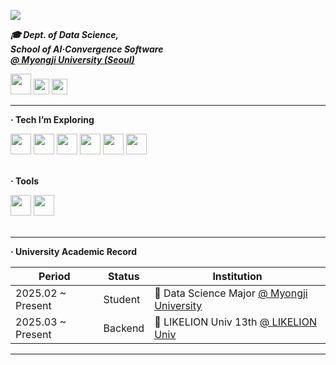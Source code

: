 <!-- 🌊 Azure River - GitHub README -->
<!-- 헤더 (배너이미지 포함) -->

<p align="left">
  <img src="https://capsule-render.vercel.app/api?type=waving&color=0:0D47A1,50:1976D2,100:42A5F5&height=200&section=header&text=🌊%20Min-jun,%20Kim&fontSize=45&fontColor=ffffff&fontAlign=50&fontAlignY=40" />
</p>

<strong>*🎓 Dept. of Data Science,  
School of AI·Convergence Software  
[@ Myongji University (Seoul)](https://www.mju.ac.kr/us/3687/subview.do)*</strong>

<!-- 연락처 -->
<div align="left">
  <!-- 이메일 -->
  <a href="mailto:xxanecdote@naver.com">
    <img src="https://img.shields.io/badge/gmail-000000?style=for-the-badge&logo=gmail&logoColor=white" height="33"/></a>

  <a href="https://www.linkedin.com/in/yourprofile/" target="_blank">
    <img src="https://img.shields.io/badge/LinkedIn-000000?style=for-the-badge&logo=linkedin&logoColor=white" height="25"/></a>
  <!-- Velog 블로그 -->
  <a href="https://velog.io/@ilwha/posts" target="_blank">
    <img src="https://img.shields.io/badge/Velog-000000?style=for-the-badge&logo=velog&logoColor=white" height="25"/></a>

</div>

<!-- ![Top Langs](https://github-readme-stats.vercel.app/api/top-langs/?username=HeyyJunn&hide=html,css,c,jupyter%20notebook&layout=compact&theme=dark&cache_seconds=30
) -->

<hr>

<!-- 기술 스택 -->
<p align="left"><strong>· Tech I’m Exploring</strong></p>
<div align="left">
  <a href="https://www.r-project.org/">
  <img src="https://img.shields.io/badge/R-000000?style=for-the-badge&logo=r&logoColor=276DC3" height="33"/></a>

  <a href="https://www.java.com/">
    <img src="https://img.shields.io/badge/java-000000?style=for-the-badge&logo=openjdk&logoColor=white" height="33"/></a>

 <a href="https://spring.io/projects/spring-boot">
  <img src="https://img.shields.io/badge/springboot-000000?style=for-the-badge&logo=springboot&logoColor=6DB33F" height="33"/></a>
  
<a href="https://isocpp.org/">
    <img src="https://img.shields.io/badge/c++-000000?style=for-the-badge&logo=c%2B%2B&logoColor=00599C" height="33"/></a>
    
  <a href="https://www.python.org/">
    <img src="https://img.shields.io/badge/python-000000?style=for-the-badge&logo=python&logoColor=3776AB" height="33"/></a>
    
  <a href="https://react.dev/">
    <img src="https://img.shields.io/badge/react-000000?style=for-the-badge&logo=react&logoColor=61DAFB" height="33"/></a>
    
<!--   <a href="https://www.cprogramming.com/">
    <img src="https://img.shields.io/badge/C-000000?style=for-the-badge&logo=c&logoColor=A8B9CC" height="36"/></a> -->

</div>

<br>

<p align="left"><strong>· Tools</strong></p>
<div align="left">
  <a href="https://git-scm.com/">
    <img src="https://img.shields.io/badge/git-000000?style=for-the-badge&logo=git&logoColor=F05032" height="33"/></a>
  <a href="https://github.com/">
    <img src="https://img.shields.io/badge/github-000000?style=for-the-badge&logo=github&logoColor=white" height="33"/></a>
</div>

<br>

<hr>

<!-- 학력 정보 -->
<strong>· University Academic Record</strong>

| Period | Status  | Institution |
|--------|---------|------------|
| 2025.02 ~ Present | Student | 🧠 Data Science Major [@ Myongji University](https://www.mju.ac.kr/us/3687/subview.do) |
| 2025.03 ~ Present | Backend | 🦁 LIKELION Univ 13th [@ LIKELION Univ](https://likelion.university/) |

<hr>
<!--   <a href="https://developer.mozilla.org/en-US/docs/Web/HTML">
    <img src="https://img.shields.io/badge/html5-000000?style=for-the-badge&logo=html5&logoColor=E34F26" height="36"/></a>
  <a href="https://developer.mozilla.org/en-US/docs/Web/CSS">
    <img src="https://img.shields.io/badge/css3-000000?style=for-the-badge&logo=css3&logoColor=1572B6" height="36"/></a> -->
